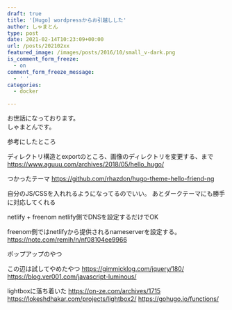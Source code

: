 ```yaml
---
draft: true
title: '[Hugo] wordpressからお引越しした'
author: しゃまとん
type: post
date: 2021-02-14T10:23:09+00:00
url: /posts/202102xx
featured_image: /images/posts/2016/10/small_v-dark.png
is_comment_form_freeze:
  - on
comment_form_freeze_message:
  - ' '
categories:
  - docker

---
```

 お世話になっております。  
しゃまとんです。

参考にしたところ

ディレクトリ構造とexportのところ、画像のディレクトリを変更する、まで
https://www.aguuu.com/archives/2018/05/hello_hugo/

つかったテーマ
https://github.com/rhazdon/hugo-theme-hello-friend-ng

自分のJS/CSSを入れれるようになってるのでいい。
あとダークテーマにも勝手に対応してくれる

netlify + freenom
netlify側でDNSを設定するだけでOK

freenom側ではnetlifyから提供されるnameserverを設定する。
https://note.com/remih/n/nf08104ee9966

ポップアップのやつ

この辺は試してやめたやつ
https://gimmicklog.com/jquery/180/
https://blog.ver001.com/javascript-luminous/

lightboxに落ち着いた
https://on-ze.com/archives/1715
https://lokeshdhakar.com/projects/lightbox2/
https://gohugo.io/functions/

